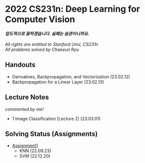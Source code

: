 # 2022 CS231n: Deep Learning for Computer Vision
***압도적으로 잘하겠습니다. 실패는 습관이니까요.***<br><br>
*All rights are entitled to Stanford Univ, CS231n*<br>
*All problems solved by Chaeeun Ryu*

## Handouts
- Derivatives, Backpropagation, and Vectorization (23.02.12)
- Backpropagation for a Linear Layer (23.02.13)

## Lecture Notes
*commented by me!*
- 1 Image Classification [Lecture 2] (23.03.01)


## Solving Status (Assignments)

- [Assignment1](https://cs231n.github.io/assignments2022/assignment1/)
  - KNN (22.09.23)
  - SVM (22.12.20)
